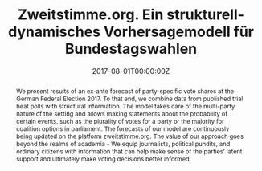 ---
title: "Zweitstimme.org. Ein strukturell-dynamisches Vorhersagemodell für Bundestagswahlen"

# Authors
# If you created a profile for a user (e.g. the default `admin` user), write the username (folder name) here 
# and it will be replaced with their full name and linked to their profile.
authors:
- Lukas Stoetzer
- Marcel Neunhoeffer
- Thomas Gschwend
- Simon Munzert
- Sebastian Sternberg

# Author notes (optional)
#author_notes:
#- "Equal contribution"
#- "Equal contribution"

date: "2017-08-01T00:00:00Z"
doi: ""

# Schedule page publish date (NOT publication's date).
publishDate: "2017-01-01T00:00:00Z"

# Publication type.
# Legend: 0 = Uncategorized; 1 = Conference paper; 2 = Journal article;
# 3 = Preprint / Working Paper; 4 = Report; 5 = Book; 6 = Book section;
# 7 = Thesis; 8 = Patent
publication_types: ["2"]

# Publication name and optional abbreviated publication name.
publication: Politische Vierteljahresschrift (PVS), 2017, 58(3) 418-442.
publication_short: Politische Vierteljahresschrift (PVS), 2017, 58(3) 418-442.

abstract: We present results of an ex-ante forecast of party-specific vote shares at the German Federal Election 2017. To that end, we combine data from published trial heat polls with structural information. The model takes care of the multi-party nature of the setting and allows making statements about the probability of certain events, such as the plurality of votes for a party or the majority for coalition options in parliament. The forecasts of our model are continuously being updated on the platform zweitstimme.org. The value of our approach goes beyond the realms of academia - We equip journalists, political pundits, and ordinary citizens with information that can help make sense of the parties’ latent support and ultimately make voting decisions better informed.

# Summary. An optional shortened abstract.
summary: ""

tags: []

# Display this page in the Featured widget?
featured: true

# Custom links (uncomment lines below)
# links:
# - name: Custom Link
#   url: http://example.org

url_pdf: 'pdf/zweitstimme-pvs-preprint.pdf'
url_code: 'https://github.com/zweitstimme/btw-2017'
url_dataset: ''
url_poster: ''
url_project: 'http://zweitstimme.org/'
url_slides: ''
url_source: 'https://www.nomos-elibrary.de/10.5771/0032-3470-2017-3-418/zweitstimme-org-ein-strukturell-dynamisches-vorhersagemodell-fuer-bundestagswahlen-jahrgang-58-2017-heft-3'
url_video: ''

# Featured image
# To use, add an image named `featured.jpg/png` to your page's folder. 
image:
  caption: 'Forecast from zweitstimme.org and Election Result of the German Federal Election 2017'
  focal_point: ""
  preview_only: false

# Associated Projects (optional).
#   Associate this publication with one or more of your projects.
#   Simply enter your project's folder or file name without extension.
#   E.g. `internal-project` references `content/project/internal-project/index.md`.
#   Otherwise, set `projects: []`.
#projects:
#- example

# Slides (optional).
#   Associate this publication with Markdown slides.
#   Simply enter your slide deck's filename without extension.
#   E.g. `slides: "example"` references `content/slides/example/index.md`.
#   Otherwise, set `slides: ""`.
#slides: example

---